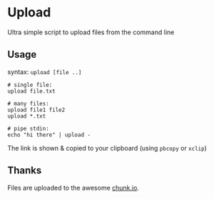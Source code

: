 # Upload

Ultra simple script to upload files from the command line

## Usage

syntax: `upload [file ..]`

```shell
# single file:
upload file.txt

# many files:
upload file1 file2
upload *.txt

# pipe stdin:
echo "hi there" | upload -
```

The link is shown & copied to your clipboard (using `pbcopy` or `xclip`)

## Thanks

Files are uploaded to the awesome [chunk.io](http://chunk.io/).